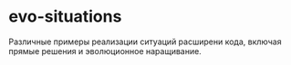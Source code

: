 # evo-situations
Различные примеры реализации ситуаций расширени кода, включая прямые решения и эволюционное наращивание.
